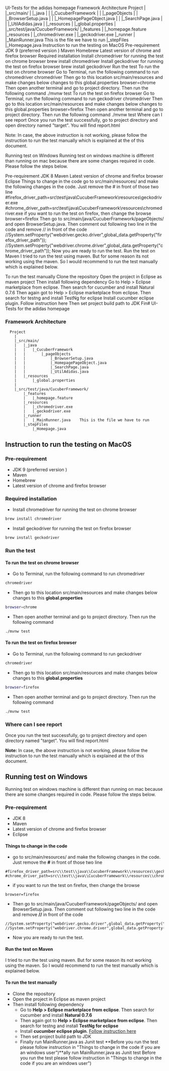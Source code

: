 UI-Tests for the adidas homepage
Framework Architecture
  Project
	|
	|_src/main/
	|	|_java
	|	|	|_CucuberFramework
	|	|		|_pageObjects
	|	|			|_BrowserSetup.java
	|	|			|_HomepagePageObject.java
	|	|			|_SearchPage.java
	|	|			|_UtilAdidas.java
	|	|_resources
	|		|_global.properties
	|		
	|_src/test/java/CucuberFramework/
		|_features
		| 	|_homepage.feature
		|_resources
		| 	|_chromedriver.exe
		|	|_geckodriver.exe
		|_runner
	 	|	|_MainRunner.java    This is the file we have to run
		|_stepFiles
			|_Homepage.java
Instruction to run the testing on MacOS
Pre-requirement
JDK 9 (preferred version )
Maven
Homebrew
Latest version of chrome and firefox browser
Required installation
Install chromedriver for running the test on chrome browser
brew install chromedriver
Install geckodriver for running the test on firefox browser
brew install geckodriver
Run the test
To run the test on chrome browser
Go to Terminal, run the following command to run chromedriver
chromedriver
Then go to this location src/main/resources and make changes below changes to this global.properties
browser=chrome
Then open another terminal and go to project directory. Then run the following command
./mvnw test
To run the test on firefox browser
Go to Terminal, run the following command to run geckodriver
chromedriver
Then go to this location src/main/resources and make changes below changes to this global.properties
browser=firefox
Then open another terminal and go to project directory. Then run the following command
./mvnw test
Where can I see report
Once you run the test successfully, go to project directory and open directory named "target". You will find report.html

Note: In case, the above instruction is not working, please follow the instruction to run the test manually which is explained at the of this document.

Running test on Windows
Running test on windows machine is different than running on mac because there are some changes required in code. Please follow the steps below.

Pre-requirement
JDK 8
Maven
Latest version of chrome and firefox browser
Eclipse
Things to change in the code
go to src/main/resources/ and make the following changes in the code. Just remove the # in front of those two line
#firefox_driver_path=src\\test\\java\\CucuberFramework\\resources\\geckodriver.exe
#chrome_driver_path=src\\test\\java\\CucuberFramework\\resources\\chromedriver.exe
if you want to run the test on firefox, then change the browse
browser=firefox
Then go to src/main/java/CucuberFramework/pageObjects/ and open BrowserSetup.java. Then comment out following two line in the code and remove // in front of the code
//System.setProperty("webdriver.gecko.driver",global_data.getProperty("firefox_driver_path"));
//System.setProperty("webdriver.chrome.driver",global_data.getProperty("chrome_driver_path"));
Now you are ready to run the test.
Run the test on Maven
I tried to run the test using maven. But for some reason its not working using the maven. So I would recommend to run the test manually which is explained below.

To run the test manually
Clone the repository
Open the project in Eclipse as maven project
Then install following dependency
Go to Help > Eclipse marketplace from eclipse. Then search for cucumber and install Natural 0.7.6
Then again got to Help > Eclipse marketplace from eclipse. Then search for testng and install TestNg for eclipse
Install cucumber eclipse plugin. Follow instruction here
Then set project build path to JDK
Fin# UI-Tests for the adidas homepage

### Framework Architecture
		
	  Project
		|
		|_src/main/
		|	|_java
		|	|	|_CucuberFramework
		|	|		|_pageObjects
    	|	|			|_BrowserSetup.java
    	|	|			|_HomepagePageObject.java
    	|	|			|_SearchPage.java
    	|	|			|_UtilAdidas.java
		|	|_resources
		|		|_global.properties
		|		
		|_src/test/java/CucuberFramework/
			|_features
    		| 	|_homepage.feature
			|_resources
    		| 	|_chromedriver.exe
    		|	|_geckodriver.exe
			|_runner
   		 	|	|_MainRunner.java    This is the file we have to run
			|_stepFiles
    			|_Homepage.java



## Instruction to run the testing on MacOS

### Pre-requirement

* JDK 9 (preferred version )
* Maven
* Homebrew
* Latest version of chrome and firefox browser

### Required installation

* Install chromedriver for running the test on chrome browser
```sh
brew install chromedriver
```
* Install geckodriver for running the test on firefox browser
```sh
brew install geckodriver
```

### Run the test

#### To run the test on chrome browser

* Go to Terminal, run the following command to run chromedriver
```sh
chromedriver
```
* Then go to this location src/main/resources and make changes below changes to this **global.properties**
```sh
browser=chrome
```
* Then open another terminal and go to project directory. Then run the following command
```sh
./mvnw test
```

#### To run the test on firefox browser

* Go to Terminal, run the following command to run geckodriver
```sh
chromedriver
```
* Then go to this location src/main/resources and make changes below changes to this **global.properties**
```sh
browser=firefox
```
* Then open another terminal and go to project directory. Then run the following command
```sh
./mvnw test
```

### Where can I see report

Once you run the test successfully, go to project directory and open directory named "target". You will find report.html

**Note:** In case, the above instruction is not working, please follow the instruction to run the test manually which is explained at the of this document.



## Running test on Windows
Running test on windows machine is different than running on mac because there are some changes required in code. Please follow the steps below.

### Pre-requirement

* JDK 8
* Maven
* Latest version of chrome and firefox browser
* Eclipse

#### Things to change in the code
* go to src/main/resources/ and make the following changes in the code. Just remove the **#** in front of those two line
```
#firefox_driver_path=src\\test\\java\\CucuberFramework\\resources\\geckodriver.exe
#chrome_driver_path=src\\test\\java\\CucuberFramework\\resources\\chromedriver.exe
```
* if you want to run the test on firefox, then change the browse
```
browser=firefox
```
* Then go to src/main/java/CucuberFramework/pageObjects/ and open BrowserSetup.java. Then comment out following two line in the code and remove **//** in front of the code
```
//System.setProperty("webdriver.gecko.driver",global_data.getProperty("firefox_driver_path"));
//System.setProperty("webdriver.chrome.driver",global_data.getProperty("chrome_driver_path"));
```
* Now you are ready to run the test.

#### Run the test on Maven
I tried to run the test using maven. But for some reason its not working using the maven. So I would recommend to run the test manually which is explained below.

#### To run the test manually
* Clone the repository
* Open the project in Eclipse as maven project
* Then install following dependency
	- Go to **Help > Eclipse marketplace from eclipse**. Then search for cucumber and install **Natural 0.7.6**
	- Then again got to **Help > Eclipse marketplace from eclipse**. Then search for testng and install **TestNg for eclipse**
	- Install **cucumber eclipse plugin**. [Follow instruction here](http://toolsqa.com/cucumber/install-cucumber-eclipse-plugin/)
	- Then set project build path to JDK
	- Finally run MainRunner.java as Junit test **Before you run the test please follow instruction in "Things to change in the code if you are an windows user")**ally run MainRunner.java as Junit test Before you run the test please follow instruction in "Things to change in the code if you are an windows user")
